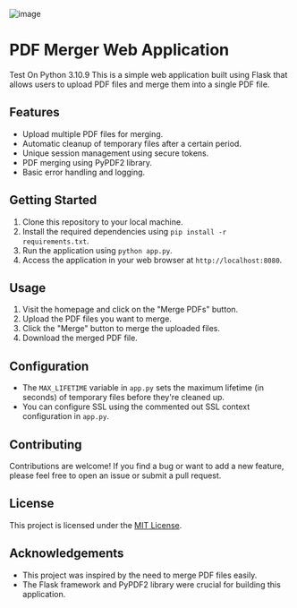 


![image](https://github.com/lookmhen/combinepdf/assets/29670155/836cafb6-b5ca-4c2b-809c-2457b235fba7)



# PDF Merger Web Application
Test On Python 3.10.9
This is a simple web application built using Flask that allows users to upload PDF files and merge them into a single PDF file.

## Features

- Upload multiple PDF files for merging.
- Automatic cleanup of temporary files after a certain period.
- Unique session management using secure tokens.
- PDF merging using PyPDF2 library.
- Basic error handling and logging.

## Getting Started

1. Clone this repository to your local machine.
2. Install the required dependencies using `pip install -r requirements.txt`.
3. Run the application using `python app.py`.
4. Access the application in your web browser at `http://localhost:8080`.

## Usage

1. Visit the homepage and click on the "Merge PDFs" button.
2. Upload the PDF files you want to merge.
3. Click the "Merge" button to merge the uploaded files.
4. Download the merged PDF file.

## Configuration

- The `MAX_LIFETIME` variable in `app.py` sets the maximum lifetime (in seconds) of temporary files before they're cleaned up.
- You can configure SSL using the commented out SSL context configuration in `app.py`.

## Contributing

Contributions are welcome! If you find a bug or want to add a new feature, please feel free to open an issue or submit a pull request.

## License

This project is licensed under the [MIT License](LICENSE).

## Acknowledgements

- This project was inspired by the need to merge PDF files easily.
- The Flask framework and PyPDF2 library were crucial for building this application.

